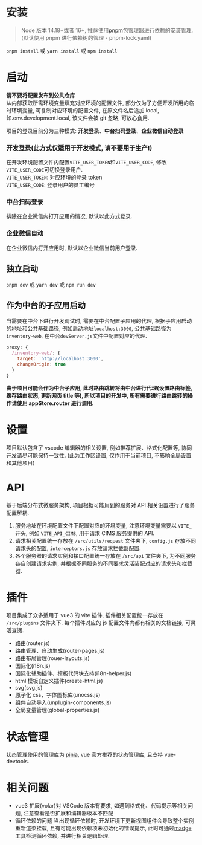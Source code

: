 # 安装

> Node 版本 14.18+或者 16+, 推荐使用[pnpm](https://pnpm.io/)包管理器进行依赖的安装管理. (默认使用 pnpm 进行依赖树的管理 - pnpm-lock.yaml)

`pnpm install` 或 `yarn install` 或 `npm install`

# 启动

<strong>请不要将配置发布到公共仓库</strong><br>
从内部获取所需环境变量填充对应环境的配置文件, 部分仅为了方便开发所用的临时环境变量, 可复制对应环境的配置文件, 在原文件名后追加.local, 如.env.development.local, 该文件会被 git 忽略, 可放心食用.<br>

项目的登录目前分为三种模式: **开发登录**、**中台扫码登录**、**企业微信自动登录**

### 开发登录(**此方式仅适用于开发模式, 请不要用于生产!**)

在开发环境配置文件内配置`VITE_USER_TOKEN`和`VITE_USER_CODE`, 修改`VITE_USER_CODE`可切换登录用户.<br>
`VITE_USER_TOKEN`: 对应环境的登录 token<br>
`VITE_USER_CODE`: 登录用户的员工编号<br>

### 中台扫码登录

排除在企业微信内打开应用的情况, 默认以此方式登录.<br>

### 企业微信自动

在企业微信内打开应用时, 默认以企业微信当前用户登录.<br>

## 独立启动

`pnpm dev` 或 `yarn dev` 或 `npm run dev`

## 作为中台的子应用启动

当需要在中台下进行开发调试时, 需要在中台配置子应用的代理, 根据子应用启动的地址和公共基础路径, 例如启动地址`localhost:3000`, 公共基础路径为`inventory-web`, 在中台`devServer.js`文件中配置对应的代理.

```js
proxy: {
  /inventory-web/: {
    target: 'http://localhost:3000',
    changeOrigin: true
  }
}
```

**由于项目可能会作为中台子应用, 此时路由跳转将由中台进行代理(设置路由标签, 缓存路由状态, 更新网页 title 等), 所以项目的开发中, 所有需要进行路由跳转的操作请使用 appStore.router 进行调用.**

# 设置

项目默认包含了 vscode 编辑器的相关设置, 例如推荐扩展、格式化配置等, 协同开发请尽可能保持一致性. (此为工作区设置, 仅作用于当前项目, 不影响全局设置和其他项目)

# API

基于后端分布式微服务架构, 项目根据可能用到的服务对 API 相关设置进行了服务配置解耦.

1. 服务地址在环境配置文件下配置对应的环境变量, 注意环境变量需要以 `VITE_` 开头, 例如 `VITE_API_CIMS`, 用于请求 CIMS 服务提供的 API.
2. 请求相关配置统一存放在 `/src/utils/request` 文件夹下, `config.js` 存放不同请求头的配置, `interceptors.js` 存放请求拦截器配置.
3. 各个服务器的请求实例和接口配置统一存放在 `/src/api` 文件夹下, 为不同服务各自创建请求实例, 并根据不同服务的不同要求灵活装配对应的请求头和拦截器.

# 插件

项目集成了众多适用于 vue3 的 vite 插件, 插件相关配置统一存放在 `/src/plugins` 文件夹下. 每个插件对应的 js 配置文件内都有相关的文档链接, 可灵活查阅.

- 路由(router.js)
- 路由管理、自动生成(router-pages.js)
- 路由布局管理(rouer-layouts.js)
- 国际化(i18n.js)
- 国际化辅助插件、模板代码块支持(i18n-helper.js)
- html 模板自定义插件(create-html.js)
- svg(svg.js)
- 原子化 css、字体图标库(unocss.js)
- 组件自动导入(unplugin-components.js)
- 全局变量管理(global-properties.js)

# 状态管理

状态管理使用的管理库为 [pinia](https://pinia.vuejs.org/), vue 官方推荐的状态管理库, 且支持 vue-devtools.

# 相关问题

- vue3 扩展(volar)对 VSCode 版本有要求, 如遇到格式化、代码提示等相关问题, 注意查看是否扩展和编辑器版本不匹配
- 循环依赖的问题
  当出现循环依赖时, 开发环境下更新视图组件会导致整个实例重新渲染挂载, 且有可能出现依赖项未初始化的错误提示, 此时可通过[madge](https://github.com/pahen/madge)工具检测循环依赖, 并进行相关逻辑处理.
